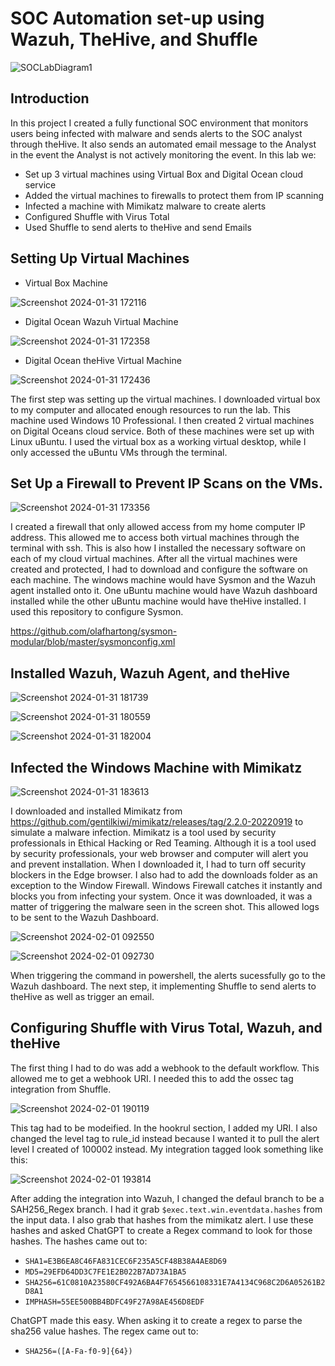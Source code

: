 # SOC Automation set-up using Wazuh, TheHive, and Shuffle
![SOCLabDiagram1](https://github.com/dagullett/SOC-Automation/assets/75142644/88ed7ae6-e730-4c7f-94e7-aabc1e1aa4b1)

## Introduction

In this project I created a fully functional SOC environment that monitors users being infected with malware and sends alerts to the SOC analyst through theHive. It also sends an automated email message to the Analyst in the event the Analyst is not actively monitoring the event. In this lab we:

- Set up 3 virtual machines using Virtual Box and Digital Ocean cloud service
- Added the virtual machines to firewalls to protect them from IP scanning
- Infected a machine with Mimikatz malware to create alerts
- Configured Shuffle with Virus Total
- Used Shuffle to send alerts to theHive and send Emails

## Setting Up Virtual Machines

- Virtual Box Machine

![Screenshot 2024-01-31 172116](https://github.com/dagullett/SOC-Automation/assets/75142644/5d1bb223-782b-4085-a88f-0b2163fb69ca)

- Digital Ocean Wazuh Virtual Machine

![Screenshot 2024-01-31 172358](https://github.com/dagullett/SOC-Automation/assets/75142644/53166205-757f-4a35-b15e-04dffb19c45f)

- Digital Ocean theHive Virtual Machine

![Screenshot 2024-01-31 172436](https://github.com/dagullett/SOC-Automation/assets/75142644/5c9f927c-3059-411b-9ffd-b0db3b280ec5)

The first step was setting up the virtual machines. I downloaded virtual box to my computer and allocated enough resources to run the lab. This machine used Windows 10 Professional. I then created 2 virtual machines on Digital Oceans cloud service. Both of these machines were set up with Linux uBuntu. I used the virtual box as a working virtual desktop, while I only accessed the uBuntu VMs through the terminal.

## Set Up a Firewall to Prevent IP Scans on the VMs.


![Screenshot 2024-01-31 173356](https://github.com/dagullett/SOC-Automation/assets/75142644/1531bd69-61e9-4694-a9bf-c8bfc3234f99)

I created a firewall that only allowed access from my home computer IP address. This allowed me to access both virtual machines through the terminal with ssh. This is also how I installed the necessary software on each of my cloud virtual machines. After all the virtual machines were created and protected, I had to download and configure the software on each machine. The windows machine would have Sysmon and the Wazuh agent installed onto it. One uBuntu machine would have Wazuh dashboard installed while the other uBuntu machine would have theHive installed. I used this repository to configure Sysmon.

https://github.com/olafhartong/sysmon-modular/blob/master/sysmonconfig.xml

## Installed Wazuh, Wazuh Agent, and theHive

![Screenshot 2024-01-31 181739](https://github.com/dagullett/SOC-Automation/assets/75142644/6eb7197b-ca87-4d15-acc7-328392f096be)

![Screenshot 2024-01-31 180559](https://github.com/dagullett/SOC-Automation/assets/75142644/e08ca2c4-f24c-45e1-980c-b9df925706b9)

![Screenshot 2024-01-31 182004](https://github.com/dagullett/SOC-Automation/assets/75142644/47bb9fac-b513-467e-8895-7c28ea470322)

## Infected the Windows Machine with Mimikatz

![Screenshot 2024-01-31 183613](https://github.com/dagullett/SOC-Automation/assets/75142644/08fcc740-9731-4d58-a51c-4e70d5bf4bff)

I downloaded and installed Mimikatz from https://github.com/gentilkiwi/mimikatz/releases/tag/2.2.0-20220919 to simulate a malware infection. Mimikatz is a tool used by security professionals in Ethical Hacking or Red Teaming. Although it is a tool used by security professionals, your web browser and computer will alert you and prevent installation. When I downloaded it, I had to turn off security blockers in the Edge browser. I also had to add the downloads folder as an exception to the Window Firewall. Windows Firewall catches it instantly and blocks you from infecting your system. Once it was downloaded, it was a matter of triggering the malware seen in the screen shot. This allowed logs to be sent to the Wazuh Dashboard.


![Screenshot 2024-02-01 092550](https://github.com/dagullett/SOC-Automation/assets/75142644/a3885cc1-29e2-4050-a021-c439d65c65bd)

![Screenshot 2024-02-01 092730](https://github.com/dagullett/SOC-Automation/assets/75142644/8d993566-b75d-477e-8f25-d8c6d3d2e5e3)

When triggering the command in powershell, the alerts sucessfully go to the Wazuh dashboard. The next step, it implementing Shuffle to send alerts to theHive as well as trigger an email.

## Configuring Shuffle with Virus Total, Wazuh, and theHive

The first thing I had to do was add a webhook to the default workflow. This allowed me to get a webhook URI. I needed this to add the ossec tag integration from Shuffle. 

![Screenshot 2024-02-01 190119](https://github.com/dagullett/SOC-Automation/assets/75142644/5bd3af22-a716-4f79-902c-d4330986adf1)

This tag had to be modeified. In the hookrul section, I added my URI. I also changed the level tag to rule_id instead because I wanted it to pull the alert level I created of 100002 instead. My integration tagged look something like this:

![Screenshot 2024-02-01 193814](https://github.com/dagullett/SOC-Automation/assets/75142644/f23ebe23-d6cd-4299-a373-2cc2172d4672)


After adding the integration into Wazuh, I changed the defaul branch to be a SAH256_Regex branch. I had it grab <code>$exec.text.win.eventdata.hashes</code> from the input data. I also grab that hashes from the mimikatz alert. I use these hashes and asked ChatGPT to create a Regex command to look for those hashes. The hashes came out to:

- <code>SHA1=E3B6EA8C46FA831CEC6F235A5CF48B38A4AE8D69</code>
- <code>MD5=29EFD64DD3C7FE1E2B022B7AD73A1BA5</code>
- <code>SHA256=61C0810A23580CF492A6BA4F7654566108331E7A4134C968C2D6A05261B2D8A1</code>
- <code>IMPHASH=55EE500BB4BDFC49F27A98AE456D8EDF</code>

ChatGPT made this easy. When asking it to create a regex to parse the sha256 value hashes. The regex came out to:

- <code>SHA256=([A-Fa-f0-9]{64})</code>
